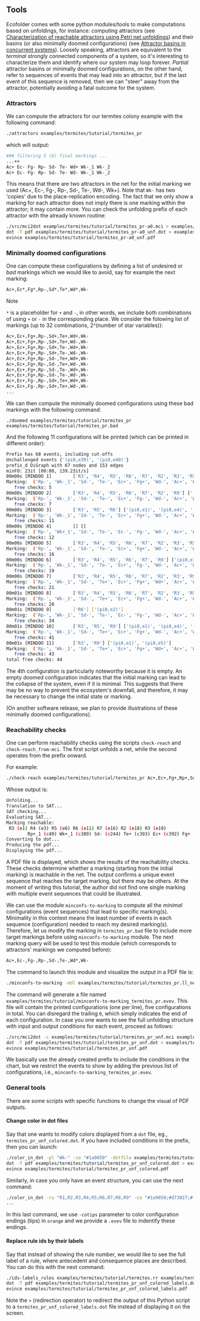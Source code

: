 ## Tools

Ecofolder comes with some python modules/tools to make computations based on unfoldings, for instance: computing attractors (see [Characterization of reachable attractors using Petri net unfoldings](https://hal.science/hal-01060450/file/unfolding_for_attractors.pdf)) and their basins (or also minimally doomed configurations) (see [Attractor basins in concurrent systems](https://arxiv.org/pdf/2409.01079)). Loosely speaking, attractors are equivalent to the _terminal_ strongly connected components of a system, so it's interesting to characterize them and identify where our system may loop forever. _Partial_ attractor basins or minimally doomed configurations, on the other hand, refer to sequences of events that may lead into an attractor, but if the last event of this sequence is removed, then we can "steer" away from the attractor, potentially avoiding a fatal outcome for the system.

### Attractors

We can compute the attractors for our termites colony example with the following command:

```bash
./attractors examples/termites/tutorial/termites_pr
```

which will output:

```bash
### filtering 5 (6) final markings ...
...++
Ac+ Ec- Fg- Rp- Sd- Te- Wd+ Wk-_1 Wk-_2
Ac+ Ec- Fg- Rp- Sd- Te- Wd- Wk-_1 Wk-_2
```

This means that there are two attractors in the net for the initial marking we used (Ac+, Ec-, Fg-, Rp-, Sd-, Te-, Wd-, Wk+). Note that `Wk-` has two 'copies' due to the place-replication encoding. The fact that we only show a marking for each attractor does not imply there is one marking within the attractor; it may contain more. You can check the unfolding prefix of each attractor with the already known routine:

```bash
./src/mci2dot examples/termites/tutorial/termites_pr-a0.mci > examples/termites/tutorial/termites_pr-a0_unf.dot
dot -T pdf examples/termites/tutorial/termites_pr-a0_unf.dot > examples/termites/tutorial/termites_pr-a0_unf.pdf
evince examples/termites/tutorial/termites_pr-a0_unf.pdf
```

### Minimally doomed configurations

One can compute these configurations by defining a list of undesired or _bad_ markings which we would like to avoid, say for example the next marking:

```bash
Ac+,Ec*,Fg*,Rp-,Sd*,Te*,Wd*,Wk-
```
> [!NOTE]
> `*` is a placeholder for `+` and `-`, in other words, we include both combinations of using `+` or `-` in the corresponding place. We consider the folowing list of markings (up to 32 combinations, 2^(number of star variables)):
>
> ```bash
> Ac+,Ec+,Fg+,Rp-,Sd+,Te+,Wd+,Wk-
> Ac+,Ec+,Fg+,Rp-,Sd+,Te+,Wd-,Wk-
> Ac+,Ec+,Fg+,Rp-,Sd+,Te-,Wd+,Wk-
> Ac+,Ec+,Fg+,Rp-,Sd+,Te-,Wd-,Wk-
> Ac+,Ec+,Fg+,Rp-,Sd-,Te+,Wd+,Wk-
> Ac+,Ec+,Fg+,Rp-,Sd-,Te+,Wd-,Wk-
> Ac+,Ec+,Fg+,Rp-,Sd-,Te-,Wd+,Wk-
> Ac+,Ec+,Fg+,Rp-,Sd-,Te-,Wd-,Wk-
> Ac+,Ec+,Fg-,Rp-,Sd+,Te+,Wd+,Wk-
> Ac+,Ec+,Fg-,Rp-,Sd+,Te+,Wd-,Wk-
> ...
> ```

We can then compute the minimally doomed configurations using these bad markings with the following command:

`./doomed examples/termites/tutorial/termites_pr examples/termites/tutorial/termites_pr.bad`

And the following 11 configurations will be printed (which can be printed in different order):

```bash
Prefix has 68 events, including cut-offs
Unchallenged events {'(pi0,e39)', '(pi0,e40)'}
prefix_d DiGraph with 67 nodes and 153 edges
minFO: 23it [00:00, 139.23it/s]
00m00s [MINDOO 1]        ['R3', 'R4', 'R5', 'R6', 'R7', 'R2', 'R3', 'R5', 'R6', 'R2', 'R9'] ['(pi0,e1)', '(pi0,e3)', '(pi0,e6)', '(pi0,e11)', '(pi0,e16)', '(pi0,e18)', '(pi0,e19)', '(pi0,e20)', '(pi0,e21)', '(pi0,e22)', '(pi0,e23)']
Marking:  ('Rp-', 'Wk-_1', 'Sd-', 'Te-', 'Ec+', 'Fg+', 'Wd-', 'Ac+', 'Wk-_2')
   free checks: 5
00m00s [MINDOO 2]        ['R3', 'R4', 'R5', 'R6', 'R7', 'R2', 'R9'] ['(pi0,e1)', '(pi0,e3)', '(pi0,e6)', '(pi0,e11)', '(pi0,e16)', '(pi0,e18)', '(pi0,e36)']
Marking:  ('Rp-', 'Wk-_1', 'Sd-', 'Te-', 'Ec+', 'Fg-', 'Wd-', 'Ac+', 'Wk-_2')
   free checks: 7
00m00s [MINDOO 3]        ['R3', 'R5', 'R6'] ['(pi0,e1)', '(pi0,e4)', '(pi0,e7)']
Marking:  ('Rp-', 'Wk-_1', 'Sd-', 'Te-', 'Ec+', 'Fg+', 'Wd-', 'Ac+', 'Wk-_2')
   free checks: 11
00m00s [MINDOO 4]        [] []
Marking:  ('Rp-', 'Wk+_1', 'Sd-', 'Te-', 'Ec-', 'Fg-', 'Wd-', 'Ac+', 'Wk+_2', 'Wk+_3')
   free checks: 12
00m00s [MINDOO 5]        ['R3', 'R4', 'R5', 'R6', 'R7', 'R2', 'R3', 'R5', 'R6', 'R9'] ['(pi0,e1)', '(pi0,e3)', '(pi0,e6)', '(pi0,e11)', '(pi0,e16)', '(pi0,e18)', '(pi0,e19)', '(pi0,e20)', '(pi0,e21)', '(pi0,e27)']
Marking:  ('Rp-', 'Wk-_1', 'Sd-', 'Te-', 'Ec+', 'Fg+', 'Wd-', 'Ac+', 'Wk-_2')
   free checks: 16
00m00s [MINDOO 6]        ['R3', 'R4', 'R5', 'R6', 'R7', 'R9'] ['(pi0,e1)', '(pi0,e3)', '(pi0,e6)', '(pi0,e11)', '(pi0,e16)', '(pi0,e43)']
Marking:  ('Rp-', 'Wk-_1', 'Sd-', 'Te-', 'Ec+', 'Fg-', 'Wd-', 'Ac+', 'Wk-_2')
   free checks: 19
00m00s [MINDOO 7]        ['R3', 'R4', 'R5', 'R6', 'R7', 'R2', 'R3', 'R9'] ['(pi0,e1)', '(pi0,e3)', '(pi0,e6)', '(pi0,e11)', '(pi0,e16)', '(pi0,e18)', '(pi0,e19)', '(pi0,e32)']
Marking:  ('Rp-', 'Wk-_1', 'Sd-', 'Te+', 'Ec+', 'Fg+', 'Wd+', 'Ac+', 'Wk-_2')
   free checks: 21
00m01s [MINDOO 8]        ['R3', 'R4', 'R5', 'R6', 'R7', 'R2', 'R3', 'R5', 'R9'] ['(pi0,e1)', '(pi0,e3)', '(pi0,e6)', '(pi0,e11)', '(pi0,e16)', '(pi0,e18)', '(pi0,e19)', '(pi0,e20)', '(pi0,e29)']
Marking:  ('Rp-', 'Wk-_1', 'Sd-', 'Te+', 'Ec+', 'Fg+', 'Wd-', 'Ac+', 'Wk-_2')
   free checks: 28
00m01s [MINDOO 9]        ['R6'] ['(pi0,e2)']
Marking:  ('Rp-', 'Wk-_1', 'Sd-', 'Te-', 'Ec-', 'Fg-', 'Wd-', 'Ac+', 'Wk-_2')
   free checks: 34
00m01s [MINDOO 10]       ['R3', 'R5', 'R9'] ['(pi0,e1)', '(pi0,e4)', '(pi0,e8)']
Marking:  ('Rp-', 'Wk-_1', 'Sd-', 'Te+', 'Ec+', 'Fg+', 'Wd-', 'Ac+', 'Wk-_2')
   free checks: 41
00m01s [MINDOO 11]       ['R3', 'R9'] ['(pi0,e1)', '(pi0,e5)']
Marking:  ('Rp-', 'Wk-_1', 'Sd-', 'Te+', 'Ec+', 'Fg+', 'Wd+', 'Ac+', 'Wk-_2')
   free checks: 43
total free checks: 44
```

The 4th configuration is particularly noteworthy because it is empty. An empty doomed configuration indicates that the initial marking can lead to the collapse of the system, even if it is minimal. This suggests that there may be no way to prevent the ecosystem's downfall, and therefore, it may be necessary to change the initial state or marking.

(On another software release, we plan to provide illustrations of these minimally doomed configurations).

### Reachability checks

One can perform reachability checks using the scripts `check-reach` and `check-reach_from-mci`. The first script unfolds a net, while the second operates from the prefix onward.

For example:

```bash
./check-reach examples/termites/tutorial/termites_pr Ac+,Ec+,Fg+,Rp+,Sd-,Te+,Wd+,Wk+_1,Wk+_2,Wk+_3
```

Whose output is:

```bash
Unfolding...
Translation to SAT...
SAT checking...
Evaluating SAT...
Marking reachable:
 R3 (e1) R4 (e3) R5 (e6) R6 (e11) R7 (e16) R2 (e18) R3 (e19)
        Rp+_1 (c49) Wk+_1 (c389) Sd- (c244) Te+ (c393) Ec+ (c392) Fg+ (c390) Wd+ (c391) Ac+ (c12) Rp+_2 (c332) Wk+_2 (c336) Wk+_3 (c335) 
Converting to dot...
Producing the pdf...
Displaying the pdf...
```

A PDF file is displayed, which shows the results of the reachability checks. These checks determine whether a marking (starting from the initial marking) is reachable in the net. The output confirms a unique event sequence that reaches the target marking, but there may be others. At the moment of writing this tutorial, the author did not find one single marking with multiple event sequences that could be illustrated. 

We can use the module `minconfs-to-marking` to compute all the _minimal_ configurations (event sequences) that lead to specific marking(s). Minimality in this context means the least number of events in each sequence (configuration) needed to reach my desired marking(s).  Therefore, let us modify the marking in `termites_pr.bad` file to include more target markings before using `minconfs-to-marking` module. The next marking query will be used to test this module (which corresponds to attractors' markings we computed before):

```bash
Ac+,Ec-,Fg-,Rp-,Sd-,Te-,Wd*,Wk-
```

The command to launch this module and visualize the output in a PDF file is:

```bash
./minconfs-to-marking -mdl examples/termites/tutorial/termites_pr.ll_net -mrk examples/termites/tutorial/termites_pr.bad -pdf
```

The command will generate a file named `examples/termites/tutorial/minconfs-to-marking_termites_pr.evev`. This file will contain the printed configurations (one per line), five configurations in total. You can disregard the trailing `0`, which simply indicates the end of each configuration. In case you one wants to see the full unfolding structure with input and output conditions for each event, proceed as follows:

```bash
./src/mci2dot -c examples/termites/tutorial/termites_pr_unf.mci examples/termites/tutorial/minconfs-to-marking_termites_pr.evev > examples/termites/tutorial/termites_pr_unf.dot
dot -T pdf examples/termites/tutorial/termites_pr_unf.dot > examples/termites/tutorial/termites_pr_unf.pdf
evince examples/termites/tutorial/termites_pr_unf.pdf
```

We basically use the already created prefix to include the conditions in the chart, but we restrict the events to show by adding the previous list of configurations, i.e., `minconfs-to-marking_termites_pr.evev`.

### General tools

There are some scripts with specific functions to change the visual of PDF outputs.

#### Change color in dot files

Say that one wants to modify colors displayed from a `dot` file, eg., `termites_pr_unf_colored.dot`. If you have included conditions in the prefix, then you can launch:

```bash
./color_in_dot -pl "Wk-" -co "#1a9850" -dotfile examples/termites/tutorial/termites_pr_unf.dot -out examples/termites/tutorial/termites_pr_unf_colored.dot
dot -T pdf examples/termites/tutorial/termites_pr_unf_colored.dot > examples/termites/tutorial/termites_pr_unf_colored.pdf
evince examples/termites/tutorial/termites_pr_unf_colored.pdf
```

Similarly, in case you only have an event structure, you can use the next command: 

```bash
./color_in_dot -ru "R1,R2,R3,R4;R5;R6,R7;R8,R9" -co "#1a9850;#d73027;#fee08b;#8c510a" -cotips "orange" -dotfile examples/termites/tutorial/termites_pr_unf.dot -evevfile examples/termites/tutorial/minconfs-to-marking_termites_pr.evev -out examples/termites/tutorial/termites_pr_unf_colored.dot
...
```

In this last command, we use `-cotips` parameter to color configuration endings (tips) in `orange` and we provide a `.evev` file to indentify these endings.

#### Replace rule ids by their labels

Say that instead of showing the rule number, we would like to see the full label of a rule, where antecedent and consequence places are described. You can do this with the next command:

```bash
./ids-labels_rules examples/termites/tutorial/termites.rr examples/termites/tutorial/termites_pr_unf_colored.dot > examples/termites/tutorial/termites_pr_unf_colored_labels.dot
dot -T pdf examples/termites/tutorial/termites_pr_unf_colored_labels.dot > examples/termites/tutorial/termites_pr_unf_colored_labels.pdf
evince examples/termites/tutorial/termites_pr_unf_colored_labels.pdf
```

Note the `>` (redirection operator) to redirect the output of this Python script to a `termites_pr_unf_colored_labels.dot` file instead of displaying it on the screen.


